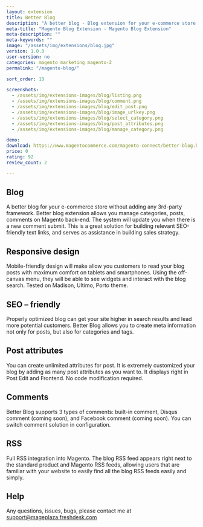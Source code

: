 ```yaml
---
layout: extension
title: Better Blog
description: "A better blog - Blog extension for your e-commerce store without adding 3rd-party framework such as Wordpress"
meta-title: "Magento Blog Extension - Magento Blog Extension"
meta-description: ""
meta-keywords: ""
image: "/assets/img/extensions/blog.jpg"
version: 1.0.0
user-version: no
categories: magento marketing magento-2
permalink: "/magento-blog/"

sort_order: 10

screenshots:
  - /assets/img/extensions-images/blog/listing.png
  - /assets/img/extensions-images/blog/comment.png
  - /assets/img/extensions-images/blog/edit_post.png
  - /assets/img/extensions-images/blog/image_urlkey.png
  - /assets/img/extensions-images/blog/select_category.png
  - /assets/img/extensions-images/blog/post_attributes.png
  - /assets/img/extensions-images/blog/manage_category.png

demo: 
download: https://www.magentocommerce.com/magento-connect/better-blog.html
price: 0
rating: 92
review_count: 2

---
```


Blog
----------
A better blog for your e-commerce store without adding any 3rd-party framework. Better blog extension allows you manage categories, posts, comments on Magento back-end. The system will update you when there is a new comment submit. This is a great solution for building relevant SEO-friendly text links, and serves as assistance in building sales strategy.

Responsive design
--------------------
Mobile-friendly design will make allow you customers to read your blog posts with maximum comfort on tablets and smartphones. Using the off-canvas menu, they will be able to see widgets and interact with the blog search. Tested on Madison, Ultimo, Porto theme.

SEO – friendly
--------------------
Properly optimized blog can get your site higher in search results and lead more potential customers. Better Blog allows you to create meta information not only for posts, but also for categories and tags.

Post attributes
--------------------
You can create unlimited attributes for post. It is extremely customized your blog by adding as many post attributes as you want to. It displays right in Post Edit and Frontend. No code modification required.

Comments
--------------------
Better Blog supports 3 types of comments: built-in comment, Disqus comment (coming soon), and Facebook comment (coming soon). You can switch comment solution in configuration.

RSS
----------
Full RSS integration into Magento. The blog RSS feed appears right next to the standard product and Magento RSS feeds, allowing users that are familiar with your website to easily find all the blog RSS feeds easily and simply.

Help
----------
Any questions, issues, bugs, please contact me at support@mageplaza.freshdesk.com